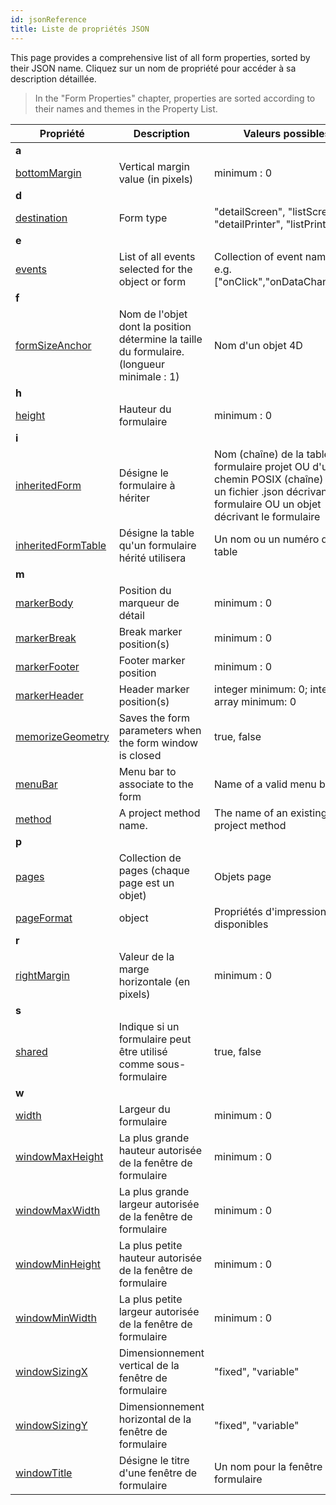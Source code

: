 ```yaml
---
id: jsonReference
title: Liste de propriétés JSON
---
```


This page provides a comprehensive list of all form properties, sorted by their JSON name. Cliquez sur un nom de propriété pour accéder à sa description détaillée.
> In the "Form Properties" chapter, properties are sorted according to their names and themes in the Property List.


| Propriété                                                               | Description                                                                                | Valeurs possibles                                                                                                                                                |
| ----------------------------------------------------------------------- | ------------------------------------------------------------------------------------------ | ---------------------------------------------------------------------------------------------------------------------------------------------------------------- |
| <a name="a">**a**</a>                                               |                                                                                            |                                                                                                                                                                  |
| [bottomMargin](properties_FormSize.md#vert-margin)                      | Vertical margin value (in pixels)                                                          | minimum : 0<a name="d"></a>                                                                                                                             |
| **d**                                                                   |                                                                                            |                                                                                                                                                                  |
| [destination](properties_FormProperties.md#form-type)                   | Form type                                                                                  | "detailScreen", "listScreen", "detailPrinter", "listPrinter"<a name="e"></a>                                                                            |
| **e**                                                                   |                                                                                            |                                                                                                                                                                  |
| [events](Events/overview.md)                                            | List of all events selected for the object or form                                         | Collection of event names, e.g. ["onClick","onDataChange"...].<a name="f"></a>                                                                          |
| **f**                                                                   |                                                                                            |                                                                                                                                                                  |
| [formSizeAnchor](properties_FormSize.md#form-size)                      | Nom de l'objet dont la position détermine la taille du formulaire. (longueur minimale : 1) | Nom d'un objet 4D<a name="h"></a>                                                                                                                       |
| **h**                                                                   |                                                                                            |                                                                                                                                                                  |
| [height](properties_FormSize.md#height)                                 | Hauteur du formulaire                                                                      | minimum : 0<a name="i"></a>                                                                                                                             |
| **i**                                                                   |                                                                                            |                                                                                                                                                                  |
| [inheritedForm](properties_FormProperties.md#inherited-form-name)       | Désigne le formulaire à hériter                                                            | Nom (chaîne) de la table ou du formulaire projet OU d'un chemin POSIX (chaîne) vers un fichier .json décrivant le formulaire OU un objet décrivant le formulaire |
| [inheritedFormTable](properties_FormProperties.md#inherited-form-table) | Désigne la table qu'un formulaire hérité utilisera                                         | Un nom ou un numéro de table<a name="m"></a>                                                                                                            |
| **m**                                                                   |                                                                                            |                                                                                                                                                                  |
| [markerBody](properties_Markers.md#form-detail)                         | Position du marqueur de détail                                                             | minimum : 0                                                                                                                                                      |
| [markerBreak](properties_Markers.md#form-break)                         | Break marker position(s)                                                                   | minimum : 0                                                                                                                                                      |
| [markerFooter](properties_Markers.md#form-footer)                       | Footer marker position                                                                     | minimum : 0                                                                                                                                                      |
| [markerHeader](properties_Markers.md#forrm-header)                      | Header marker position(s)                                                                  | integer minimum: 0; integer array minimum: 0                                                                                                                     |
| [memorizeGeometry](properties_FormProperties.md#memorize-geometry)      | Saves the form parameters when the form window is closed                                   | true, false                                                                                                                                                      |
| [menuBar](properties_Menu.md#associated-menu-bar)                       | Menu bar to associate to the form                                                          | Name of a valid menu bar                                                                                                                                         |
| [method](properties_Action.md#method)                                   | A project method name.                                                                     | The name of an existing project method<a name="p"></a>                                                                                                  |
| **p**                                                                   |                                                                                            |                                                                                                                                                                  |
| [pages](properties_FormProperties.md#pages)                             | Collection de pages (chaque page est un objet)                                             | Objets page                                                                                                                                                      |
| [pageFormat](properties_Print.md#settings)                              | object                                                                                     | Propriétés d'impression disponibles<a name="r"></a>                                                                                                     |
| **r**                                                                   |                                                                                            |                                                                                                                                                                  |
| [rightMargin](properties_FormSize.md#hor-margin)                        | Valeur de la marge horizontale (en pixels)                                                 | minimum : 0<a name="s"></a>                                                                                                                             |
| **s**                                                                   |                                                                                            |                                                                                                                                                                  |
| [shared](properties_FormProperties.md#published-as-subform)             | Indique si un formulaire peut être utilisé comme sous-formulaire                           | true, false<a name="w"></a>                                                                                                                            |
| **w**                                                                   |                                                                                            |                                                                                                                                                                  |
| [width](properties_FormSize.md#width)                                   | Largeur du formulaire                                                                      | minimum : 0                                                                                                                                                      |
| [windowMaxHeight](properties_FormProperties.md#maximum-height)          | La plus grande hauteur autorisée de la fenêtre de formulaire                               | minimum : 0                                                                                                                                                      |
| [windowMaxWidth](properties_FormProperties.md#maximum-width)            | La plus grande largeur autorisée de la fenêtre de formulaire                               | minimum : 0                                                                                                                                                      |
| [windowMinHeight](properties_FormProperties.md#minimum-height)          | La plus petite hauteur autorisée de la fenêtre de formulaire                               | minimum : 0                                                                                                                                                      |
| [windowMinWidth](properties_FormProperties.md#minimum-width)            | La plus petite largeur autorisée de la fenêtre de formulaire                               | minimum : 0                                                                                                                                                      |
| [windowSizingX](properties_WindowSize.md#fixed-width)                   | Dimensionnement vertical de la fenêtre de formulaire                                       | "fixed", "variable"                                                                                                                                              |
| [windowSizingY](properties_WindowSize.md#fixed-height)                  | Dimensionnement horizontal de la fenêtre de formulaire                                     | "fixed", "variable"                                                                                                                                              |
| [windowTitle](properties_FormProperties.md#window-title)                | Désigne le titre d'une fenêtre de formulaire                                               | Un nom pour la fenêtre de formulaire                                                                                                                             |